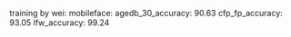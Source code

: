 training by wei:
mobileface:
agedb_30_accuracy: 90.63
cfp_fp_accuracy:   93.05
lfw_accuracy:      99.24